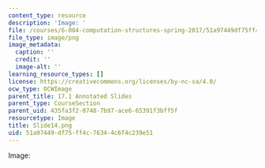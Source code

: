```yaml
---
content_type: resource
description: 'Image: '
file: /courses/6-004-computation-structures-spring-2017/51a97449df75ff4c76344c6f4c239e51_Slide14.png
file_type: image/png
image_metadata:
  caption: ''
  credit: ''
  image-alt: ''
learning_resource_types: []
license: https://creativecommons.org/licenses/by-nc-sa/4.0/
ocw_type: OCWImage
parent_title: 17.1 Annotated Slides
parent_type: CourseSection
parent_uid: 435fa3f2-0748-7b97-ace6-65391f3bff5f
resourcetype: Image
title: Slide14.png
uid: 51a97449-df75-ff4c-7634-4c6f4c239e51
---
```

Image: 